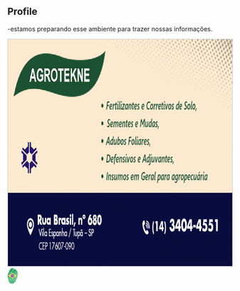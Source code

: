 ## Profile

-estamos preparando esse ambiente para trazer nossas informações.

<a href="https://github.com/agrotekne/.github/blob/main/docs/README.md">
	<img alt="AGROTEKNE.github" src="/docs/assets/images/Cartao_de_Visita3.png" style="width: 700px; height: 510px; border:1px solid #cccccc;" title="Link site github" />
</a>

<img alt="BRA-digital" src="/docs/assets/images/AATNUZz.png" style="height: 36px; width: 23px; float: left;" title="Brasil Digital" />
<!--

**Here are some ideas to get you started:**

🙋‍♀️ A short introduction - what is your organization all about?
🌈 Contribution guidelines - how can the community get involved?
👩‍💻 Useful resources - where can the community find your docs? Is there anything else the community should know?
🍿 Fun facts - what does your team eat for breakfast?
🧙 Remember, you can do mighty things with the power of [Markdown](https://docs.github.com/github/writing-on-github/getting-started-with-writing-and-formatting-on-github/basic-writing-and-formatting-syntax)
-->
